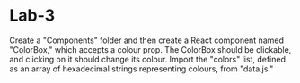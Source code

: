 # Lab-3
Create a "Components" folder and then create a React component named "ColorBox," which accepts a colour prop. The ColorBox should be clickable, and clicking on it should change its colour. Import the "colors" list, defined as an array of hexadecimal strings representing colours, from "data.js."
